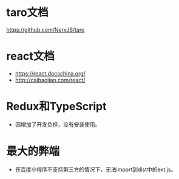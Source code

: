 # taro文档
https://github.com/NervJS/taro

# react文档
* https://react.docschina.org/
* http://caibaojian.com/react/

# Redux和TypeScript
* 因增加了开发负担，没有安装使用。

# 最大的弊端
* 在百度小程序不支持第三方的情况下，无法import到dist中的ext.js。
